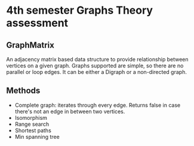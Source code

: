 # 4th semester Graphs Theory assessment

## GraphMatrix
An adjacency matrix based data structure to provide relationship between vertices on a given graph.
Graphs supported are simple, so there are no parallel or loop edges.
It can be either a Digraph or a non-directed graph.

## Methods
<ul>
    <li>Complete graph: iterates through every edge. Returns false in case there's not an edge in between two vertices.</li>
    <li>Isomorphism</li>
    <li>Range search</li>
    <li>Shortest paths</li>
    <li>Min spanning tree</li>
</ul>
